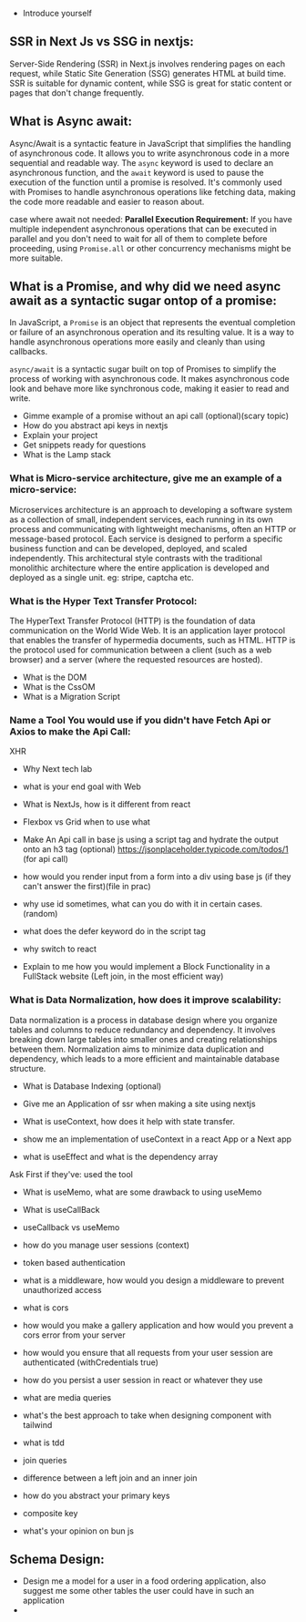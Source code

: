 - Introduce yourself
## SSR in Next Js vs SSG in nextjs:
Server-Side Rendering (SSR) in Next.js involves rendering pages on each request, while Static Site Generation (SSG) generates HTML at build time. SSR is suitable for dynamic content, while SSG is great for static content or pages that don't change frequently.

##  What is Async await:
Async/Await is a syntactic feature in JavaScript that simplifies the handling of asynchronous code. It allows you to write asynchronous code in a more sequential and readable way. The `async` keyword is used to declare an asynchronous function, and the `await` keyword is used to pause the execution of the function until a promise is resolved. It's commonly used with Promises to handle asynchronous operations like fetching data, making the code more readable and easier to reason about.

case where await not needed:
**Parallel Execution Requirement:** If you have multiple independent asynchronous operations that can be executed in parallel and you don't need to wait for all of them to complete before proceeding, using `Promise.all` or other concurrency mechanisms might be more suitable.

## What is a Promise, and why did we need async await as a syntactic sugar ontop of a promise:

In JavaScript, a `Promise` is an object that represents the eventual completion or failure of an asynchronous operation and its resulting value. It is a way to handle asynchronous operations more easily and cleanly than using callbacks.

`async/await` is a syntactic sugar built on top of Promises to simplify the process of working with asynchronous code. It makes asynchronous code look and behave more like synchronous code, making it easier to read and write.

- Gimme example of a promise without an api call (optional)(scary topic)
- How do you abstract api keys in nextjs
- Explain your project 
- Get snippets ready for questions
- What is the Lamp stack
### What is Micro-service architecture, give me an example of a micro-service:

Microservices architecture is an approach to developing a software system as a collection of small, independent services, each running in its own process and communicating with lightweight mechanisms, often an HTTP or message-based protocol. Each service is designed to perform a specific business function and can be developed, deployed, and scaled independently. This architectural style contrasts with the traditional monolithic architecture where the entire application is developed and deployed as a single unit.
eg: stripe, captcha etc.

### What is the Hyper Text Transfer Protocol:
The HyperText Transfer Protocol (HTTP) is the foundation of data communication on the World Wide Web. It is an application layer protocol that enables the transfer of hypermedia documents, such as HTML. HTTP is the protocol used for communication between a client (such as a web browser) and a server (where the requested resources are hosted).


- What is the DOM
- What is the CssOM
- What is a Migration Script
### Name a Tool You would use if you didn't have Fetch Api or Axios to make the Api Call:
XHR


- Why Next tech lab
- what is your end goal with Web
- What is NextJs, how is it different from react
- Flexbox vs Grid when to use what


- Make An Api call in base js using a script tag and hydrate the output onto an h3 tag (optional)
https://jsonplaceholder.typicode.com/todos/1 (for api call)


- how would you render input from a form into a div using base js (if they can't answer the first)(file in prac)


- why use id sometimes, what can you do with it in certain cases. (random)
- what does the defer keyword do in the script tag

- why switch to react


- Explain to me how you would implement a Block Functionality in a FullStack website (Left join, in the most efficient way)

### What is Data Normalization, how does it improve scalability:
Data normalization is a process in database design where you organize tables and columns to reduce redundancy and dependency. It involves breaking down large tables into smaller ones and creating relationships between them. Normalization aims to minimize data duplication and dependency, which leads to a more efficient and maintainable database structure.

- What is Database Indexing (optional)

- Give me an Application of ssr when making a site using nextjs

- What is useContext, how does it help with state transfer.

- show me an implementation of useContext in a react App or a Next app

- what is useEffect and what is the dependency array 

 Ask First if they've: used the tool
- What is useMemo, what are some drawback to using useMemo

- What is useCallBack

- useCallback vs useMemo

- how do you manage user sessions (context)

- token based authentication

- what is a middleware, how would you design a middleware to prevent unauthorized access

- what is cors

- how would you make a gallery application and how would you prevent a cors error from your server

- how would you ensure that all requests from your user session are authenticated (withCredentials true)


- how do you persist a user session in react or whatever they use
- what are media queries
- what's the best approach to take when designing component with tailwind
- what is tdd
- join queries 
- difference between a left join and an inner join
- how do you abstract your primary keys
- composite key
- what's your opinion on bun js 

## Schema Design:
- Design me a model for a user in a food ordering application, also suggest me some other tables the user could have in such an application
- 







